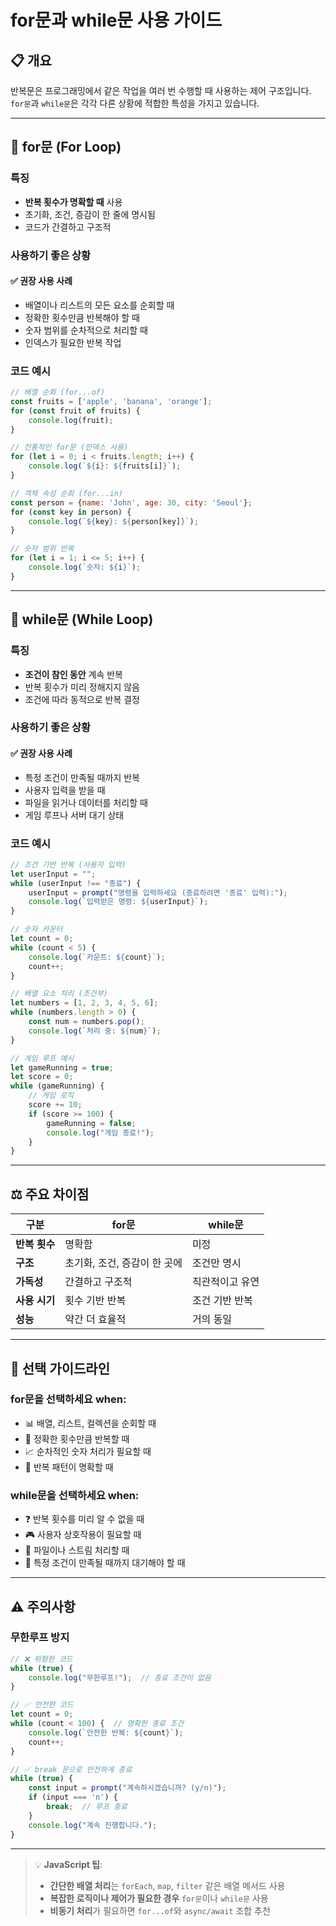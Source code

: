 # for문과 while문 사용 가이드

## 📋 개요

반복문은 프로그래밍에서 같은 작업을 여러 번 수행할 때 사용하는 제어 구조입니다. `for문`과 `while문`은 각각 다른 상황에 적합한 특성을 가지고 있습니다.

---

## 🔄 for문 (For Loop)

### 특징
- **반복 횟수가 명확할 때** 사용
- 초기화, 조건, 증감이 한 줄에 명시됨
- 코드가 간결하고 구조적

### 사용하기 좋은 상황

#### ✅ 권장 사용 사례
- 배열이나 리스트의 모든 요소를 순회할 때
- 정확한 횟수만큼 반복해야 할 때
- 숫자 범위를 순차적으로 처리할 때
- 인덱스가 필요한 반복 작업

### 코드 예시

```javascript
// 배열 순회 (for...of)
const fruits = ['apple', 'banana', 'orange'];
for (const fruit of fruits) {
    console.log(fruit);
}

// 전통적인 for문 (인덱스 사용)
for (let i = 0; i < fruits.length; i++) {
    console.log(`${i}: ${fruits[i]}`);
}

// 객체 속성 순회 (for...in)
const person = {name: 'John', age: 30, city: 'Seoul'};
for (const key in person) {
    console.log(`${key}: ${person[key]}`);
}

// 숫자 범위 반복
for (let i = 1; i <= 5; i++) {
    console.log(`숫자: ${i}`);
}
```

---

## 🔁 while문 (While Loop)

### 특징
- **조건이 참인 동안** 계속 반복
- 반복 횟수가 미리 정해지지 않음
- 조건에 따라 동적으로 반복 결정

### 사용하기 좋은 상황

#### ✅ 권장 사용 사례
- 특정 조건이 만족될 때까지 반복
- 사용자 입력을 받을 때
- 파일을 읽거나 데이터를 처리할 때
- 게임 루프나 서버 대기 상태

### 코드 예시

```javascript
// 조건 기반 반복 (사용자 입력)
let userInput = "";
while (userInput !== "종료") {
    userInput = prompt("명령을 입력하세요 (종료하려면 '종료' 입력):");
    console.log(`입력받은 명령: ${userInput}`);
}

// 숫자 카운터
let count = 0;
while (count < 5) {
    console.log(`카운트: ${count}`);
    count++;
}

// 배열 요소 처리 (조건부)
let numbers = [1, 2, 3, 4, 5, 6];
while (numbers.length > 0) {
    const num = numbers.pop();
    console.log(`처리 중: ${num}`);
}

// 게임 루프 예시
let gameRunning = true;
let score = 0;
while (gameRunning) {
    // 게임 로직
    score += 10;
    if (score >= 100) {
        gameRunning = false;
        console.log("게임 종료!");
    }
}
```

---

## ⚖️ 주요 차이점

| 구분 | for문 | while문 |
|------|-------|---------|
| **반복 횟수** | 명확함 | 미정 |
| **구조** | 초기화, 조건, 증감이 한 곳에 | 조건만 명시 |
| **가독성** | 간결하고 구조적 | 직관적이고 유연 |
| **사용 시기** | 횟수 기반 반복 | 조건 기반 반복 |
| **성능** | 약간 더 효율적 | 거의 동일 |

---

## 🎯 선택 가이드라인

### for문을 선택하세요 when:
- 📊 배열, 리스트, 컬렉션을 순회할 때
- 🔢 정확한 횟수만큼 반복할 때
- 📈 순차적인 숫자 처리가 필요할 때
- 🎯 반복 패턴이 명확할 때

### while문을 선택하세요 when:
- ❓ 반복 횟수를 미리 알 수 없을 때
- 🎮 사용자 상호작용이 필요할 때
- 📂 파일이나 스트림 처리할 때
- 🔄 특정 조건이 만족될 때까지 대기해야 할 때

---

## ⚠️ 주의사항

### 무한루프 방지
```javascript
// ❌ 위험한 코드
while (true) {
    console.log("무한루프!");  // 종료 조건이 없음
}

// ✅ 안전한 코드
let count = 0;
while (count < 100) {  // 명확한 종료 조건
    console.log(`안전한 반복: ${count}`);
    count++;
}

// ✅ break 문으로 안전하게 종료
while (true) {
    const input = prompt("계속하시겠습니까? (y/n)");
    if (input === 'n') {
        break;  // 루프 종료
    }
    console.log("계속 진행합니다.");
}
```

---


> 💡 **JavaScript 팁**: 
> - **간단한 배열 처리**는 `forEach`, `map`, `filter` 같은 배열 메서드 사용
> - **복잡한 로직이나 제어가 필요한 경우** `for문`이나 `while문` 사용
> - **비동기 처리**가 필요하면 `for...of`와 `async/await` 조합 추천